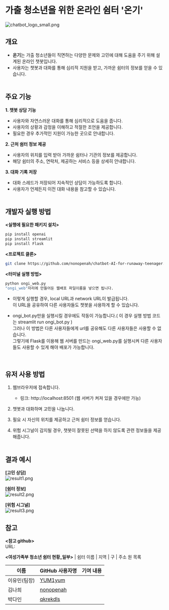 # 가출 청소년을 위한 온라인 쉼터 '온기'
![chatbot_logo_small.png](https://github.com/nonopenah/chatbot-AI-for-runaway-teenager/blob/main/LogoPNG/chatbot_logo_small.png)

## 개요
- **온기**는 가출 청소년들이 직면하는 다양한 문제와 고민에 대해 도움을 주기 위해 설계된 온라인 챗봇입니다.
- 사용자는 챗봇과 대화를 통해 심리적 지원을 받고, 가까운 쉼터의 정보를 얻을 수 있습니다. <br><br>

## 주요 기능
**1. 챗봇 상담 기능**
- 사용자와 자연스러운 대화를 통해 심리적으로 도움을 줍니다.
- 사용자의 상황과 감정을 이해하고 적절한 조언을 제공합니다.
- 필요한 경우 추가적인 지원이 가능한 곳으로 안내합니다. <br>
  
**2. 근처 쉼터 정보 제공**
- 사용자의 위치를 입력 받아 가까운 쉼터나 기관의 정보를 제공합니다.
- 해당 쉼터의 주소, 연락처, 제공하는 서비스 등을 상세히 안내합니다. <br>
  
**3. 대화 기록 저장**
- 대화 스레드가 저장되어 지속적인 상담이 가능하도록 합니다.
- 사용자가 언제든지 이전 대화 내용을 참고할 수 있습니다. <br><br>

## 개발자 실행 방법
**<실행에 필요한 패키지 설치>**
   ```bash
   pip install openai
   pip install streamlit
   pip install Flask
```
**<프로젝트 클론>**
   ```bash
   git clone https://github.com/nonopenah/chatbot-AI-for-runaway-teenager.git
```
**<터미널 실행 방법>**
  ```bash
  python ongi_web.py
  "ongi_web"자리에 만들어둔 웹배포 파일이름을 넣으면 됩니다.
```
- 이렇게 실행할 경우, local URL과 network URL이 발급됩니다.<br>
이 URL을 공유하여 다른 사용자들도 챗봇을 사용하게 할 수 있습니다.

- ongi_bot.py만을 실행시킬 경우에도 작동이 가능합니다.( 이 경우 실행 방법 코드는 streamlit run ongi_bot.py ) <br>
  그러나 이 방법은 다른 사용자들에게 url를 공유해도 다른 사용자들은 사용할 수 없습니다.<br>
  그렇기에 Flask를 이용해 웹 서버를 만드는 ongi_web.py를 실행시켜 다른 사용자들도 사용할 수 있게 해야 배포가 가능합니다.

<br>

## 유저 사용 방법
1. 웹브라우저에 접속합니다.
   - 링크: http://localhost:8501
   (웹 서버가 켜져 있을 경우에만 가능)
     
2. 챗봇과 대화하며 고민을 나눕니다.
3. 필요 시 자신의 위치를 제공하고 근처 쉼터 정보를 얻습니다.
4. 위험 시그널이 감지될 경우, 챗봇이 잘못된 선택을 하지 않도록 관련 정보들을 제공해줍니다.
<br><br>

## 결과 예시
**[고민 상담]**<br>
![result1.png](https://github.com/nonopenah/chatbot-AI-for-runaway-teenager/blob/main/resultPNG/result1.png)

**[쉼터 정보]**<br>
![result2.png](https://github.com/nonopenah/chatbot-AI-for-runaway-teenager/blob/main/resultPNG/result2.png)

**[위험 시그널]**<br>
![result3.png](https://github.com/nonopenah/chatbot-AI-for-runaway-teenager/blob/main/resultPNG/result3.png)
<br>
## 참고
**<참고 github>**<br>
URL: <br>

**<여성가족부 청소년 쉼터 현황_일부>**
| 쉼터 이름                | 지역   | 구      | 주소                                             원 목록

| 이름          | GitHub 사용자명                              | 기여 내용                          |
| --------------- | ------------------------------------------- | ---------------------------------- |
| 이유민(팀장)    | [YUM1yum](https://github.com/YUM1yum) |               |
| 김나희          | [nonopenah](https://github.com/nonopenah) |                |
| 박다인          | [qkrekdls](https://github.com/qkrekdls)        |              |
